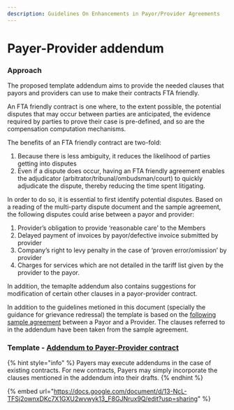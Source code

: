```yaml
---
description: Guidelines On Enhancements in Payor/Provider Agreements
---
```


# Payer-Provider addendum

### Approach&#x20;

The proposed template addendum aims to provide the needed clauses that payors and providers can use to make their contracts FTA friendly.&#x20;

An FTA friendly contract is one where, to the extent possible, the potential disputes that may occur between parties are anticipated, the evidence required by parties to prove their case is pre-defined, and so are the compensation computation mechanisms.

The benefits of an FTA friendly contract are two-fold:&#x20;

1. Because there is less ambiguity, it reduces the likelihood of parties getting into disputes&#x20;
2. Even if a dispute does occur, having an FTA friendly agreement enables the adjudicator (arbitrator/tribunal/ombudsman/court) to quickly adjudicate the dispute, thereby reducing the time spent litigating.

In order to do so, it is essential to first identify potential disputes. Based on a reading of the multi-party dispute document and the sample agreement, the following disputes could arise between a payor and provider:

1. Provider’s obligation to provide ‘reasonable care’ to the Members&#x20;
2. Delayed payment of invoices by payor/defective invoice submitted by provider&#x20;
3. Company’s right to levy penalty in the case of ‘proven error/omission’ by provider&#x20;
4. Charges for services which are not detailed in the tariff list given by the provider to the payor.&#x20;

In addition, the temaplte addendum also contains suggestions for modification of certain other clauses in a payor-provider contract.&#x20;

In addition to the guidelines metioned in this document (specially the guidance for grievance redressal) the template is based on the [following sample agreement](https://docs.google.com/document/d/1QZdEANQ\_hAHqTJ9GAMkGDk1OpqLRzU0s50M5wftHKAA/edit) between a Payor and a Provider. The clauses referred to in the addendum have been taken from the sample agreement.&#x20;

### Template - [Addendum to Payer-Provider contract](https://docs.google.com/document/d/13-NcL-TFSj2ownxDKc7X1GXU2wvwyk13\_F8GJNrux9Q/edit?usp=sharing)

{% hint style="info" %}
Payers may execute addendums in the case of existing contracts. For new contracts, Payers may simply incorporate the clauses mentioned in the addendum into their drafts.
{% endhint %}

{% embed url="https://docs.google.com/document/d/13-NcL-TFSj2ownxDKc7X1GXU2wvwyk13_F8GJNrux9Q/edit?usp=sharing" %}
